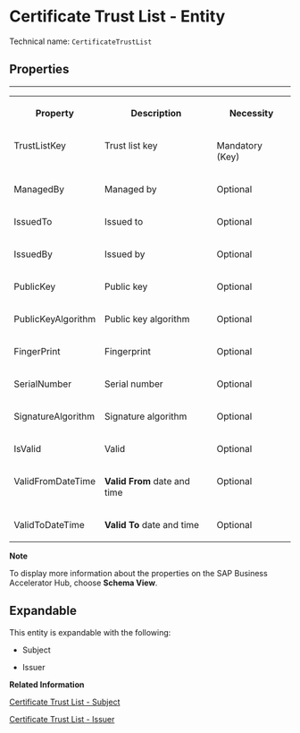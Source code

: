 <!-- loio1ccc6e621f7c4f43b03c0ffe0842a56a -->

# Certificate Trust List - Entity





Technical name: `CertificateTrustList` 



<a name="loio1ccc6e621f7c4f43b03c0ffe0842a56a__section_Properties_CertificateTrustList"/>

## Properties

****


<table>
<tr>
<th valign="top">

Property

</th>
<th valign="top">

Description

</th>
<th valign="top">

Necessity

</th>
</tr>
<tr>
<td valign="top">

TrustListKey

</td>
<td valign="top">

Trust list key

</td>
<td valign="top">

Mandatory \(Key\)

</td>
</tr>
<tr>
<td valign="top">

ManagedBy

</td>
<td valign="top">

Managed by

</td>
<td valign="top">

Optional

</td>
</tr>
<tr>
<td valign="top">

IssuedTo

</td>
<td valign="top">

Issued to

</td>
<td valign="top">

Optional

</td>
</tr>
<tr>
<td valign="top">

IssuedBy

</td>
<td valign="top">

Issued by

</td>
<td valign="top">

Optional

</td>
</tr>
<tr>
<td valign="top">

PublicKey

</td>
<td valign="top">

Public key

</td>
<td valign="top">

Optional

</td>
</tr>
<tr>
<td valign="top">

PublicKeyAlgorithm

</td>
<td valign="top">

Public key algorithm

</td>
<td valign="top">

Optional

</td>
</tr>
<tr>
<td valign="top">

FingerPrint

</td>
<td valign="top">

Fingerprint

</td>
<td valign="top">

Optional

</td>
</tr>
<tr>
<td valign="top">

SerialNumber

</td>
<td valign="top">

Serial number

</td>
<td valign="top">

Optional

</td>
</tr>
<tr>
<td valign="top">

SignatureAlgorithm

</td>
<td valign="top">

Signature algorithm

</td>
<td valign="top">

Optional

</td>
</tr>
<tr>
<td valign="top">

IsValid

</td>
<td valign="top">

Valid

</td>
<td valign="top">

Optional

</td>
</tr>
<tr>
<td valign="top">

ValidFromDateTime

</td>
<td valign="top">

**Valid From** date and time

</td>
<td valign="top">

Optional

</td>
</tr>
<tr>
<td valign="top">

ValidToDateTime

</td>
<td valign="top">

**Valid To** date and time

</td>
<td valign="top">

Optional

</td>
</tr>
</table>



**Note**

To display more information about the properties on the SAP Business Accelerator Hub, choose **Schema View**.



<a name="loio1ccc6e621f7c4f43b03c0ffe0842a56a__section_gws_rwt_jyb"/>

## Expandable

This entity is expandable with the following:

-   Subject

-   Issuer


**Related Information**  


[Certificate Trust List - Subject](certificate-trust-list-subject-56cdbfc.md)

[Certificate Trust List - Issuer](certificate-trust-list-issuer-265b4c8.md)

